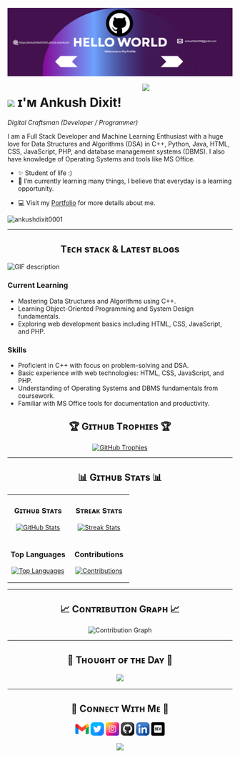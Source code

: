 <!--Banner-->
![Ankush Dixit Banner Image](./banner.png)

<!--Night Owl image-->
<div>
  <img align="right" width="40%" src="https://owlbertsio-resized.s3.amazonaws.com/Popper.psd.full.png">
</div>

<!--Header Name-->
# <img src="https://emojis.slackmojis.com/emojis/images/1531849430/4246/blob-sunglasses.gif?1531849430" width="30"/> ɪ'ᴍ Ankush Dixit! 
*Digital Craftsman (Developer / Programmer)*
<br /> 

<!--Start Intro-->               
<p align="left">I am a Full Stack Developer and Machine Learning Enthusiast with a huge love for Data Structures and Algorithms (DSA) in C++, Python, Java, HTML, CSS, JavaScript, PHP, and database management systems (DBMS). I also have knowledge of Operating Systems and tools like MS Office.</p>

- ✨ Student of life :)
- 🌱 I’m currently learning many things, I believe that everyday is a learning opportunity.
<!--- 💁‍♂️ Trusted member and Moderator at [DEV Community](https://dev.to)-->
- 💻 Visit my [Portfolio](https://ankushdixit0001.github.io/ankush/) for more details about me.
<!--End Intro-->

<!--Profile Count Badge-->
<p align="left">
  <img src="https://komarev.com/ghpvc/?username=ankushdixit0001&label=Profile%20views&color=770677&style=for-the-badge&logo=star" alt="ankushdixit0001" style="padding-right:20px;" />
</p>

---

<!--Languages and Tools Section-->       
<h2 align="center">Tᴇᴄʜ sᴛᴀᴄᴋ & Lᴀᴛᴇsᴛ ʙʟᴏɢs</h2> 
<picture>
  <source media="(prefers-color-scheme: dark)" srcset="./Skills_Animation_Dark.gif">
  <source media="(prefers-color-scheme: light)" srcset="./Skills_Animation_White.gif">
  <img align="left" alt="GIF description" src="./Skills_Animation_White.gif">
</picture>
<br />

<h3 align="left">Current Learning</h3>
<ul align="left">
  <li>Mastering Data Structures and Algorithms using C++.</li>
  <li>Learning Object-Oriented Programming and System Design fundamentals.</li>
  <!-- <li>Understanding the architecture and development of chat applications (e.g., Telegram).</li> -->
  <li>Exploring web development basics including HTML, CSS, JavaScript, and PHP.</li>
</ul>

<h3 align="left">Skills</h3>
<ul align="left">
  <li>Proficient in C++ with focus on problem-solving and DSA.</li>
  <li>Basic experience with web technologies: HTML, CSS, JavaScript, and PHP.</li>
  <li>Understanding of Operating Systems and DBMS fundamentals from coursework.</li>
  <li>Familiar with MS Office tools for documentation and productivity.</li>
</ul>


<!--Trophies Section-->   
<h2 align="center">🏆 Gɪᴛʜᴜʙ Tʀᴏᴘʜɪᴇs 🏆</h2>
<p align="center">
  <a href="https://github.com/ankushdixit0001">
    <picture>
      <source media="(prefers-color-scheme: dark)" srcset="https://github-profile-trophy.vercel.app/?username=ankushdixit0001&no-bg=true&row=2&column=6&margin-w=20&margin-h=20&theme=monokai">
      <source media="(prefers-color-scheme: light)" srcset="https://github-profile-trophy.vercel.app/?username=ankushdixit0001&no-bg=true&row=2&column=6&margin-w=20&margin-h=20">
      <img alt="GitHub Trophies" src="https://github-profile-trophy.vercel.app/?username=ankushdixit0001&no-bg=true&no-frame=true&row=2&column=6&margin-w=20&margin-h=20">
    </picture>
  </a>
</p>

---

<!--Github stats Table--> 
<h2 align="center">📊 Gɪᴛʜᴜʙ Sᴛᴀᴛs 📊</h2>

<table width="100%">
  <tr>
    <td width="50%">
      <h3 align="center"><strong>Gɪᴛʜᴜʙ Sᴛᴀᴛs</strong></h3>
      <p align="center">
        <a href="https://github.com/ankushdixit0001">
          <img align="center" src="https://github-readme-stats.vercel.app/api?username=ankushdixit0001&count_private=true&show_icons=true&theme=radical" alt="GitHub Stats" />
        </a>
      </p>
    </td>
    <td width="50%">
      <h3 align="center"><strong>Sᴛʀᴇᴀᴋ Sᴛᴀᴛs</strong></h3>
      <p align="center">
        <a href="https://github.com/ankushdixit0001">
          <img align="center" src="https://streak-stats.demolab.com?user=ankushdixit0001&theme=radical" alt="Streak Stats" />
        </a>
      </p>
    </td>
  </tr>
  <tr>
    <td width="50%">
      <h3 align="center"><strong>Top Languages</strong></h3>
      <p align="center">
        <a href="https://github.com/ankushdixit0001">
          <img align="center" src="https://github-readme-stats.vercel.app/api/top-langs/?username=ankushdixit0001&layout=compact&theme=radical&count_private=true" alt="Top Languages" />
        </a>
      </p>
    </td>
    <td width="50%">
      <h3 align="center"><strong>Contributions</strong></h3>
      <p align="center">
        <a href="https://github.com/ankushdixit0001">
          <img align="center" src="https://github-contributor-stats.vercel.app/api?username=ankushdixit0001&limit=5&theme=radical" alt="Contributions" />
        </a>
      </p>
    </td>
  </tr>
</table>

---

<!--Contribution Graph-->
<h2 align="center">📈 Cᴏɴᴛʀɪʙᴜᴛɪᴏɴ Gʀᴀᴘʜ 📈</h2>
<p align="center">
    <img src="https://github-readme-activity-graph.vercel.app/graph?username=ankushdixit0001&theme=radical&count_private=true" alt="Contribution Graph" />
</p>

---

<!--Dynamic Quote card updates everyday at 12 PM--> 
<h2 align="center">🌟 Tʜᴏᴜɢʜᴛ ᴏғ ᴛʜᴇ Dᴀʏ 🌟</h2>





















































































































<!--STARTS_HERE_QUOTE_CARD-->
<p align="center">
    <img src="https://readme-daily-quotes.vercel.app/api?author=Robert%20Kiyosaki&quote=Success%20is%20a%20poor%20teacher.&theme=dark&bg_color=220a28&author_color=ffeb95&accent_color=c56a90">
</p>
<!--ENDS_HERE_QUOTE_CARD-->





















































































































---

<!--Contact Section--> 
<h2 align="center">🤝 Cᴏɴɴᴇᴄᴛ Wɪᴛʜ Mᴇ 🤝 </h2>
<p align="center">
  <a href="mailto:ankushdixit29@gmail.com" target="_blank"><img src="./gmail.png" width=30 height=30 alt="Gmail" /></a>
  <a href="https://x.com/ankushdixit0001" target="_blank"><img src="./twitter.png" width=30 height=30 alt="Twitter" /></a>
  <a href="https://www.instagram.com/ankushdixit0001" target="_blank"><img src="./instagram.png" width=30 height=30 alt="Instagram" /></a>
  <a href="https://www.github.com/ankushdixit0001" target="_blank"><img src="./github.png" width=30 height=30 alt="GitHub" /></a>
  <a href="https://www.linkedin.com/in/ankushdixit0001/" target="_blank"><img src="./linkedin.png" width=30 height=30 alt="LinkedIn" /></a>
  <a href="https://dev.to/ankushdixit0001" target="_blank"><img src="./dev_to.png" width=30 height=30 alt="DEV" /></a>
</p>

<!-- Buy me a coffee
<div align="center">
<a href="https://www.buymeacoffee.com/ankushdixit0001" target="_blank"><img src="https://cdn.buymeacoffee.com/buttons/v2/default-yellow.png" alt="Buy Me A Coffee" style="height: 40px !important;width: 200px !important;" ></a>
</div> -->
<!--Footer--> 
<p align="center">
  <img src="https://capsule-render.vercel.app/api?type=waving&color=gradient&height=65&section=footer"/>
</p>
